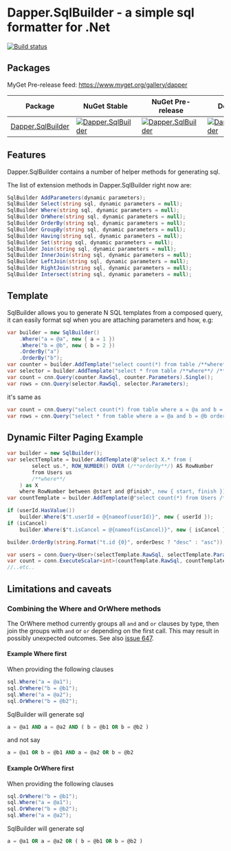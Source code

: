 Dapper.SqlBuilder - a simple sql formatter for .Net
========================================
[![Build status](https://ci.appveyor.com/api/projects/status/1w448i6nfxd14w75?svg=true)](https://ci.appveyor.com/project/StackExchange/dapper-SqlBuilder)

Packages
--------

MyGet Pre-release feed: https://www.myget.org/gallery/dapper

| Package                                                      | NuGet Stable                                                 | NuGet Pre-release                                            | Downloads                                                    | MyGet                                                        |
| ------------------------------------------------------------ | ------------------------------------------------------------ | ------------------------------------------------------------ | ------------------------------------------------------------ | ------------------------------------------------------------ |
| [Dapper.SqlBuilder](https://www.nuget.org/packages/Dapper.SqlBuilder/) | [![Dapper.SqlBuilder](https://img.shields.io/nuget/v/Dapper.SqlBuilder.svg)](https://www.nuget.org/packages/Dapper.SqlBuilder/) | [![Dapper.SqlBuilder](https://img.shields.io/nuget/vpre/Dapper.SqlBuilder.svg)](https://www.nuget.org/packages/Dapper.SqlBuilder/) | [![Dapper.SqlBuilder](https://img.shields.io/nuget/dt/Dapper.SqlBuilder.svg)](https://www.nuget.org/packages/Dapper.SqlBuilder/) | [![Dapper.SqlBuilder MyGet](https://img.shields.io/myget/dapper/vpre/Dapper.SqlBuilder.svg)](https://www.myget.org/feed/dapper/package/nuget/Dapper.SqlBuilder) |

Features
--------

Dapper.SqlBuilder contains a number of helper methods for generating sql. 

The list of extension methods in Dapper.SqlBuilder right now are:

```csharp
SqlBuilder AddParameters(dynamic parameters);
SqlBuilder Select(string sql, dynamic parameters = null);
SqlBuilder Where(string sql, dynamic parameters = null);
SqlBuilder OrWhere(string sql, dynamic parameters = null);
SqlBuilder OrderBy(string sql, dynamic parameters = null);
SqlBuilder GroupBy(string sql, dynamic parameters = null);
SqlBuilder Having(string sql, dynamic parameters = null);
SqlBuilder Set(string sql, dynamic parameters = null);
SqlBuilder Join(string sql, dynamic parameters = null);
SqlBuilder InnerJoin(string sql, dynamic parameters = null);
SqlBuilder LeftJoin(string sql, dynamic parameters = null);
SqlBuilder RightJoin(string sql, dynamic parameters = null);
SqlBuilder Intersect(string sql, dynamic parameters = null);
```


Template
--------

SqlBuilder allows you to generate N SQL templates from a composed query, it can easily format sql when you are attaching parameters and how, e.g:  
```csharp
var builder = new SqlBuilder()
    .Where("a = @a", new { a = 1 })
    .Where("b = @b", new { b = 2 })
    .OrderBy("a")
    .OrderBy("b");
var counter = builder.AddTemplate("select count(*) from table /**where**/");
var selector = builder.AddTemplate("select * from table /**where**/ /**orderby**/");
var count = cnn.Query(counter.RawSql, counter.Parameters).Single();
var rows = cnn.Query(selector.RawSql, selector.Parameters);
```

it's same as 
```csharp
var count = cnn.Query("select count(*) from table where a = @a and b = @b", new { a = 1, b = 1 });
var rows = cnn.Query("select * from table where a = @a and b = @b order by a, b", new { a = 1, b = 1 });
```

Dynamic Filter Paging Example
----------

```csharp
var builder = new SqlBuilder();
var selectTemplate = builder.AddTemplate(@"select X.* from (
        select us.*, ROW_NUMBER() OVER (/**orderby**/) AS RowNumber 
        from Users us 
        /**where**/
    ) as X 
    where RowNumber between @start and @finish", new { start, finish });
var countTemplate = builder.AddTemplate(@"select count(*) from Users /**where**/");

if (userId.HasValue())
    builder.Where($"t.userId = @{nameof(userId)}", new { userId });
if (isCancel)
    builder.Where($"t.isCancel = @{nameof(isCancel)}", new { isCancel });

builder.OrderBy(string.Format("t.id {0}", orderDesc ? "desc" : "asc"));

var users = conn.Query<User>(selectTemplate.RawSql, selectTemplate.Parameters);
var count = conn.ExecuteScalar<int>(countTemplate.RawSql, countTemplate.Parameters);
//..etc..
```

Limitations and caveats
--------

### Combining the Where and OrWhere methods

The OrWhere method currently groups all `and` and `or` clauses by type,
then join the groups with `and` or `or` depending on the first call.
This may result in possibly unexpected outcomes.
See also [issue 647](https://github.com/DapperLib/Dapper/issues/647).

#### Example Where first

When providing the following clauses
```csharp
sql.Where("a = @a1");
sql.OrWhere("b = @b1");
sql.Where("a = @a2");
sql.OrWhere("b = @b2");
```

SqlBuilder will generate sql
```sql
a = @a1 AND a = @a2 AND ( b = @b1 OR b = @b2 )
```

and not say
```sql
a = @a1 OR b = @b1 AND a = @a2 OR b = @b2
```

#### Example OrWhere first

When providing the following clauses
```csharp
sql.OrWhere("b = @b1");
sql.Where("a = @a1");
sql.OrWhere("b = @b2");
sql.Where("a = @a2");
```

SqlBuilder will generate sql
```sql
a = @a1 OR a = @a2 OR ( b = @b1 OR b = @b2 )
```
